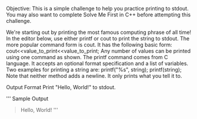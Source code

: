 Objective:
This is a simple challenge to help you practice printing to stdout. You may also want to complete Solve Me First in C++ before attempting this challenge.

We're starting out by printing the most famous computing phrase of all time! In the editor below, use either printf or cout to print the string  to stdout.
The more popular command form is cout. It has the following basic form:
cout<<value_to_print<<value_to_print;
Any number of values can be printed using one command as shown.
The printf command comes from C language. It accepts an optional format specification and a list of variables. Two examples for printing a string are:
printf("%s", string); printf(string);
Note that neither method adds a newline. It only prints what you tell it to.

Output Format
Print "Hello, World!" to stdout.

'''
Sample Output
> Hello, World!
'''
